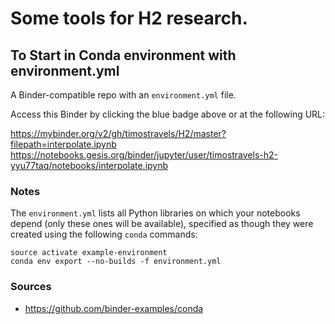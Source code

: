 # Some tools for H2 research.

## To Start in Conda environment with environment.yml

A Binder-compatible repo with an `environment.yml` file.

Access this Binder by clicking the blue badge above or at the following URL:

https://mybinder.org/v2/gh/timostravels/H2/master?filepath=interpolate.ipynb
https://notebooks.gesis.org/binder/jupyter/user/timostravels-h2-yyu77taq/notebooks/interpolate.ipynb

### Notes
The `environment.yml` lists all Python libraries on which your notebooks
depend (only these ones will be available), specified as though they were created using the following `conda` commands:

```
source activate example-environment
conda env export --no-builds -f environment.yml
```

### Sources
 - https://github.com/binder-examples/conda

